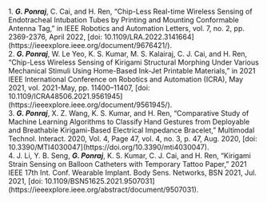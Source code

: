 <div>
<br>
1. <b><i>G. Ponraj</i></b>, C. Cai, and H. Ren, “Chip-Less Real-time Wireless Sensing of Endotracheal Intubation Tubes by Printing and Mounting Conformable Antenna Tag,” in IEEE Robotics and Automation Letters, vol. 7, no. 2, pp. 2369-2376, April 2022, [doi: 10.1109/LRA.2022.3141664](https://ieeexplore.ieee.org/document/9676421/).
<br>
2. <b><i>G. Ponraj</i></b>, W. Le Yeo, K. S. Kumar, M. S. Kalairaj, C. J. Cai, and H. Ren, “Chip-Less Wireless Sensing of Kirigami Structural Morphing Under Various Mechanical Stimuli Using Home-Based Ink-Jet Printable Materials,” in 2021 IEEE International Conference on Robotics and Automation (ICRA), May 2021, vol. 2021-May, pp. 11400–11407, [doi: 10.1109/ICRA48506.2021.9561945](https://ieeexplore.ieee.org/document/9561945/).
<br>
3. <b><i>G. Ponraj</i></b>, X. Z. Wang, K. S. Kumar, and H. Ren, “Comparative Study of Machine Learning Algorithms to Classify Hand Gestures from Deployable and Breathable Kirigami-Based Electrical Impedance Bracelet,” Multimodal Technol. Interact. 2020, Vol. 4, Page 47, vol. 4, no. 3, p. 47, Aug. 2020, [doi: 10.3390/MTI4030047](https://doi.org/10.3390/mti4030047).
<br>
4. J. Li, Y. B. Seng, <b><i>G. Ponraj</i></b>, K. S. Kumar, C. J. Cai, and H. Ren, “Kirigami Strain Sensing on Balloon Catheters with Temporary Tattoo Paper,” 2021 IEEE 17th Int. Conf. Wearable Implant. Body Sens. Networks, BSN 2021, Jul. 2021, [doi: 10.1109/BSN51625.2021.9507031](https://ieeexplore.ieee.org/abstract/document/9507031).
<br>
</div>
